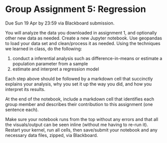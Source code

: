 # Group Assignment 5: Regression

Due Sun 19 Apr by 23:59 via Blackboard submission.

You will analyze the data you downloaded in assignment 1, and optionally other new data as needed. Create a new Jupyter notebook. Use geopandas to load your data set and clean/process it as needed. Using the techniques we learned in class, do the following:

  1. conduct a inferential analysis such as difference-in-means or estimate a population parameter from a sample
  1. estimate and interpret a regression model

Each step above should be followed by a markdown cell that succinctly explains your analysis, why you set it up the way you did, and how you interpret its results.

At the end of the notebook, include a markdown cell that identifies each group member and describes their contribution to this assignment (one sentence each).

Make sure your notebook runs from the top without any errors and that all the visuals/output can be seen inline (without me having to re-run it). Restart your kernel, run all cells, then save/submit your notebook and any necessary data files, zipped, via Blackboard.
